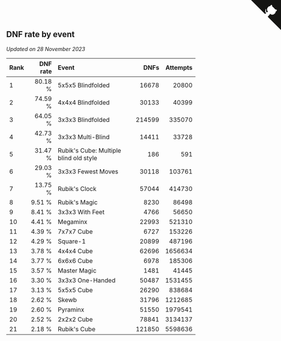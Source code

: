 ## DNF rate by event

*Updated on 28 November 2023*

| Rank | DNF rate | Event | DNFs | Attempts |
| :--- | ---: | :--- | ---: | ---: |
| 1 | 80.18 % | 5x5x5 Blindfolded | 16678 | 20800 |
| 2 | 74.59 % | 4x4x4 Blindfolded | 30133 | 40399 |
| 3 | 64.05 % | 3x3x3 Blindfolded | 214599 | 335070 |
| 4 | 42.73 % | 3x3x3 Multi-Blind | 14411 | 33728 |
| 5 | 31.47 % | Rubik's Cube: Multiple blind old style | 186 | 591 |
| 6 | 29.03 % | 3x3x3 Fewest Moves | 30118 | 103761 |
| 7 | 13.75 % | Rubik's Clock | 57044 | 414730 |
| 8 | 9.51 % | Rubik's Magic | 8230 | 86498 |
| 9 | 8.41 % | 3x3x3 With Feet | 4766 | 56650 |
| 10 | 4.41 % | Megaminx | 22993 | 521310 |
| 11 | 4.39 % | 7x7x7 Cube | 6727 | 153226 |
| 12 | 4.29 % | Square-1 | 20899 | 487196 |
| 13 | 3.78 % | 4x4x4 Cube | 62696 | 1656634 |
| 14 | 3.77 % | 6x6x6 Cube | 6978 | 185306 |
| 15 | 3.57 % | Master Magic | 1481 | 41445 |
| 16 | 3.30 % | 3x3x3 One-Handed | 50487 | 1531455 |
| 17 | 3.13 % | 5x5x5 Cube | 26290 | 838684 |
| 18 | 2.62 % | Skewb | 31796 | 1212685 |
| 19 | 2.60 % | Pyraminx | 51550 | 1979541 |
| 20 | 2.52 % | 2x2x2 Cube | 78841 | 3134137 |
| 21 | 2.18 % | Rubik's Cube | 121850 | 5598636 |


<a href="https://github.com/JustinTimeCuber/wca_statistics" class="github-corner" aria-label="View source on Github"><svg width="80" height="80" viewBox="0 0 250 250" style="fill:#151513; color:#fff; position: absolute; top: 0; border: 0; right: 0;" aria-hidden="true"><path d="M0,0 L115,115 L130,115 L142,142 L250,250 L250,0 Z"></path><path d="M128.3,109.0 C113.8,99.7 119.0,89.6 119.0,89.6 C122.0,82.7 120.5,78.6 120.5,78.6 C119.2,72.0 123.4,76.3 123.4,76.3 C127.3,80.9 125.5,87.3 125.5,87.3 C122.9,97.6 130.6,101.9 134.4,103.2" fill="currentColor" style="transform-origin: 130px 106px;" class="octo-arm"></path><path d="M115.0,115.0 C114.9,115.1 118.7,116.5 119.8,115.4 L133.7,101.6 C136.9,99.2 139.9,98.4 142.2,98.6 C133.8,88.0 127.5,74.4 143.8,58.0 C148.5,53.4 154.0,51.2 159.7,51.0 C160.3,49.4 163.2,43.6 171.4,40.1 C171.4,40.1 176.1,42.5 178.8,56.2 C183.1,58.6 187.2,61.8 190.9,65.4 C194.5,69.0 197.7,73.2 200.1,77.6 C213.8,80.2 216.3,84.9 216.3,84.9 C212.7,93.1 206.9,96.0 205.4,96.6 C205.1,102.4 203.0,107.8 198.3,112.5 C181.9,128.9 168.3,122.5 157.7,114.1 C157.9,116.9 156.7,120.9 152.7,124.9 L141.0,136.5 C139.8,137.7 141.6,141.9 141.8,141.8 Z" fill="currentColor" class="octo-body"></path></svg></a><style>.github-corner:hover .octo-arm{animation:octocat-wave 560ms ease-in-out}@keyframes octocat-wave{0%,100%{transform:rotate(0)}20%,60%{transform:rotate(-25deg)}40%,80%{transform:rotate(10deg)}}@media (max-width:500px){.github-corner:hover .octo-arm{animation:none}.github-corner .octo-arm{animation:octocat-wave 560ms ease-in-out}}</style>
